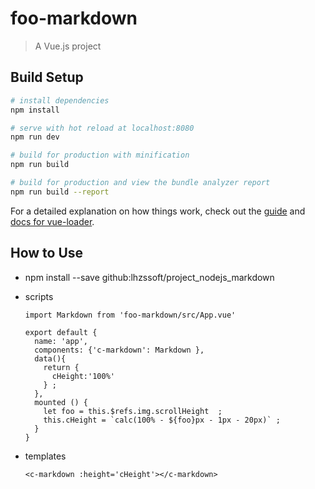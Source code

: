# foo-markdown

> A Vue.js project

## Build Setup

``` bash
# install dependencies
npm install

# serve with hot reload at localhost:8080
npm run dev

# build for production with minification
npm run build

# build for production and view the bundle analyzer report
npm run build --report
```

For a detailed explanation on how things work, check out the [guide](http://vuejs-templates.github.io/webpack/) and [docs for vue-loader](http://vuejs.github.io/vue-loader).

## How to Use

+ npm install --save github:lhzssoft/project_nodejs_markdown

+ scripts

  ```
  import Markdown from 'foo-markdown/src/App.vue'

  export default {
    name: 'app',
    components: {'c-markdown': Markdown },
    data(){
      return {
        cHeight:'100%'
      } ;
    },
    mounted () {
      let foo = this.$refs.img.scrollHeight  ;
      this.cHeight = `calc(100% - ${foo}px - 1px - 20px)` ;
    }
  }
  ```
 + templates

   ```
   <c-markdown :height='cHeight'></c-markdown>
   ```
